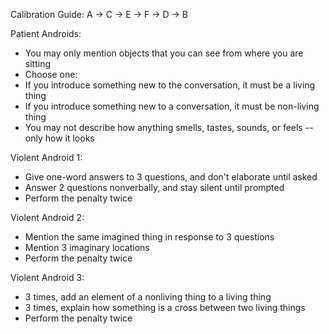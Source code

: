 Calibration Guide: A -> C -> E -> F -> D -> B

Patient Androids:
 - You may only mention objects that you can see from where you are sitting
 - Choose one:
  - If you introduce something new to the conversation, it must be a living thing
  - If you introduce something new to a conversation, it must be non-living thing
 - You may not describe how anything smells, tastes, sounds, or feels -- only how it looks

Violent Android 1:
 - Give one-word answers to 3 questions, and don't elaborate until asked
 - Answer 2 questions nonverbally, and stay silent until prompted
 - Perform the penalty twice

Violent Android 2:
 - Mention the same imagined thing in response to 3 questions
 - Mention 3 imaginary locations
 - Perform the penalty twice

Violent Android 3:
 - 3 times, add an element of a nonliving thing to a living thing
 - 3 times, explain how something is a cross between two living things
 - Perform the penalty twice
